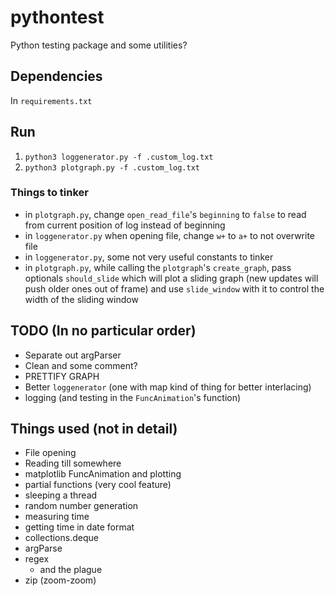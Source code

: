 # pythontest
Python testing package and some utilities?

## Dependencies
In `requirements.txt`

## Run
1. `python3 loggenerator.py -f .custom_log.txt`
2. `python3 plotgraph.py -f .custom_log.txt`

### Things to tinker
* in `plotgraph.py`, change `open_read_file`'s `beginning` to `false` 
to read from current position of log instead of beginning
* in `loggenerator.py` when opening file, change `w+` to `a+` to not overwrite file
* in `loggenerator.py`, some not very useful constants to tinker
* in `plotgraph.py`, while calling the `plotgraph`'s `create_graph`,
pass optionals `should_slide` which will plot a sliding graph (new updates will push older ones out of frame)
and use `slide_window` with it to control the width of the sliding window

## TODO (In no particular order)
* Separate out argParser
* Clean and some comment?
* PRETTIFY GRAPH
* Better `loggenerator` (one with map kind of thing for better interlacing)
* logging (and testing in the `FuncAnimation`'s function)

## Things used (not in detail)
* File opening
* Reading till somewhere
* matplotlib FuncAnimation and plotting
* partial functions (very cool feature)
* sleeping a thread
* random number generation
* measuring time
* getting time in date format
* collections.deque
* argParse
* regex
  * and the plague
* zip (zoom-zoom)
